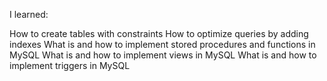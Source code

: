 I learned:

How to create tables with constraints
How to optimize queries by adding indexes
What is and how to implement stored procedures and functions in MySQL
What is and how to implement views in MySQL
What is and how to implement triggers in MySQL